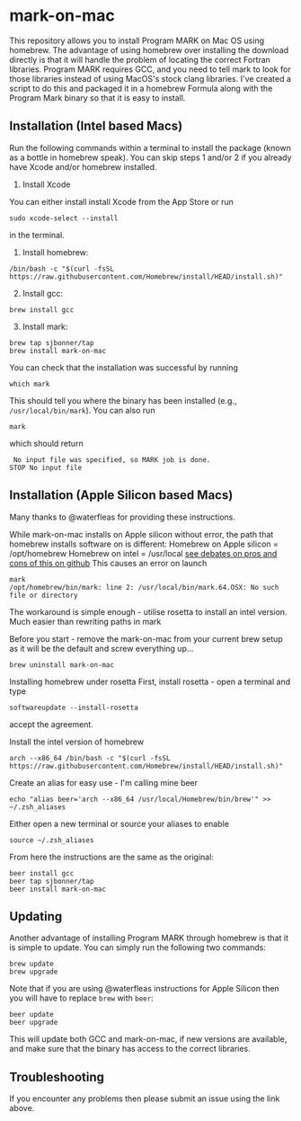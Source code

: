# mark-on-mac

This repository allows you to install Program MARK on Mac OS using homebrew. The advantage of using homebrew over installing the download directly is that it will handle the problem of locating the correct Fortran libraries. Program MARK requires GCC, and you need to tell mark to look for those libraries instead of using MacOS's stock clang libraries. I've created a script to do this and packaged it in a homebrew Formula along with the Program Mark binary so that it is easy to install.

## Installation (Intel based Macs)

Run the following commands within a terminal to install the package (known as a bottle in homebrew speak). You can skip steps 1 and/or 2 if you already have Xcode and/or homebrew installed. 

1) Install Xcode

You can either install install Xcode from the App Store or run
```
sudo xcode-select --install
```
in the terminal.

1) Install homebrew:
```
/bin/bash -c "$(curl -fsSL https://raw.githubusercontent.com/Homebrew/install/HEAD/install.sh)"
```

2) Install gcc:
```
brew install gcc
```

3) Install mark:
```
brew tap sjbonner/tap
brew install mark-on-mac
```



You can check that the installation was successful by running
```
which mark
```
This should tell you where the binary has been installed (e.g., `/usr/local/bin/mark`). You can also run
```
mark
```
which should return 
```
 No input file was specified, so MARK job is done.
STOP No input file
```

## Installation (Apple Silicon based Macs)

Many thanks to @waterfleas for providing these instructions.

While mark-on-mac installs on Apple silicon without error, the path that homebrew installs software on is different:
Homebrew on Apple silicon = /opt/homebrew
Homebrew on intel = /usr/local
[see debates on pros and cons of this on github](https://github.com/Homebrew/brew/issues/9177)
This causes an error on launch

```
mark
/opt/homebrew/bin/mark: line 2: /usr/local/bin/mark.64.OSX: No such file or directory
```

The workaround is simple enough - utilise rosetta to install an intel version. Much easier than rewriting paths in mark

Before you start - remove the mark-on-mac from your current brew setup as it will be the default and screw everything up...
```
brew uninstall mark-on-mac
```

Installing homebrew under rosetta
First, install rosetta - open a terminal and type
```
softwareupdate --install-rosetta
```
accept the agreement.

Install the intel version of homebrew
```
arch --x86_64 /bin/bash -c "$(curl -fsSL https://raw.githubusercontent.com/Homebrew/install/HEAD/install.sh)"
```

Create an alias for easy use - I'm calling mine beer
```
echo "alias beer='arch --x86_64 /usr/local/Homebrew/bin/brew'" >> ~/.zsh_aliases
```

Either open a new terminal or source your aliases to enable
```
source ~/.zsh_aliases
```

From here the instructions are the same as the original:
```
beer install gcc
beer tap sjbonner/tap
beer install mark-on-mac
```

## Updating
Another advantage of installing Program MARK through homebrew is that it is simple to update. You can simply run the following two commands:
```
brew update
brew upgrade
```
Note that if you are using @waterfleas instructions for Apple Silicon then you will have to replace `brew` with `beer`:
```
beer update
beer upgrade
```
This will update both GCC and mark-on-mac, if new versions are available, and make sure that the binary has access to the correct libraries.

## Troubleshooting

If you encounter any problems then please submit an issue using the link above. 
